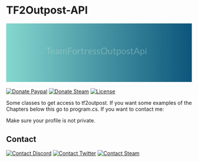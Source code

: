 # TF2Outpost-API

<p align="center"><a href="https://vuejs.org" target="_blank"><img  src="./assets/team-fortress-outpost-api.png"></a></p>

[![Donate Paypal](https://img.shields.io/badge/Donate-Paypal-003087.svg "Donate Paypal")](https://www.paypal.me/kevinpeters96/1 "Donation link to paypal of Kevin Peters") [![Donate Steam](https://img.shields.io/badge/Donate-Steam-000000.svg "Donate Steam")](https://steamcommunity.com/tradeoffer/new/?partner=68364320&token=CzTCv8JM "Donation link to steam of Kevin Peters") [![License](https://img.shields.io/github/license/igeligel/TeamFortressOutpostApi.svg "License")](https://steamcommunity.com/tradeoffer/new/?partner=68364320&token=CzTCv8JM "License of this repository")


Some classes to get access to tf2outpost.
If you want some examples of the Chapters below this go to program.cs.
If you want to contact me:

Make sure your profile is not private.

## Contact

[![Contact Discord](https://img.shields.io/badge/Contact-Discord-7289da.svg "Contact Discord")](https://discord.gg/HS57euF "Discord server of Kevin Peters") [![Contact Twitter](https://img.shields.io/badge/Contact-Twitter-1da1f2.svg "Contact Twitter")](https://twitter.com/kevinpeters_ "Twitter of Kevin Peters") [![Contact Steam](https://img.shields.io/badge/Contact-Steam-000000.svg "Contact Steam")](http://steamcommunity.com/profiles/76561198028630048 "Steam Profile of Kevin Peters")
